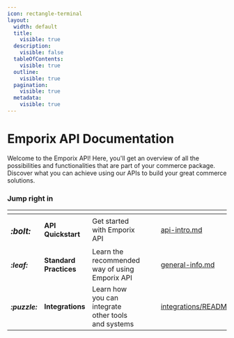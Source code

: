 ```yaml
---
icon: rectangle-terminal
layout:
  width: default
  title:
    visible: true
  description:
    visible: false
  tableOfContents:
    visible: true
  outline:
    visible: true
  pagination:
    visible: true
  metadata:
    visible: true
---
```


# Emporix API Documentation

Welcome to the Emporix API! Here, you'll get an overview of all the possibilities and functionalities that are part of your commerce package. Discover what you can achieve using our APIs to build your great commerce solutions.

### Jump right in

<table data-view="cards"><thead><tr><th></th><th></th><th></th><th data-hidden data-card-cover data-type="files"></th><th data-hidden></th><th data-hidden data-card-target data-type="content-ref"></th></tr></thead><tbody><tr><td><h3><i class="fa-bolt">:bolt:</i></h4></td><td><strong>API Quickstart</strong></td><td>Get started with Emporix API</td><td></td><td></td><td><a href="api-intro.md">api-intro.md</a></td></tr><tr><td><h4><i class="fa-leaf">:leaf:</i></h3></td><td><strong>Standard Practices</strong></td><td>Learn the recommended way of using Emporix API</td><td></td><td></td><td><a href="../standard-practices/general-info.md">general-info.md</a></td></tr><tr><td><h4><i class="fa-puzzle">:puzzle:</i></h3></td><td><strong>Integrations</strong></td><td>Learn how you can integrate other tools and systems</td><td></td><td></td><td><a href="../integrations/README.md">integrations/README.md</a></td></tr></tbody></table>